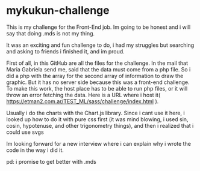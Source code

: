 # mykukun-challenge

This is my challenge for the Front-End job. Im going to be honest and i will say that doing .mds is not my thing. 

It was an exciting and fun challenge to do, i had my struggles but searching and asking to friends i finished it, and im proud.

First of all, in this GitHub are all the files for the challenge. In the mail that Maria Gabriela send me, said that the data must come from a php file.
So i did a php with the array for the second array of information to draw the graphic. But it has no server side because this was a front-end challenge. To make this work, the host place has to be able to run php files, or it will throw an error fetching the data. Here is a URL where i host it( https://etman2.com.ar/TEST_ML/sass/challenge/index.html ).

Usually i do the charts with the Chart.js library. Since i cant use it here, i looked up how to do it with pure css first (it was mind blowing, i used
sin, cosin, hypotenuse, and other trigonometry things), and then i realized that i could use svgs

Im looking forward for a new interview where i can explain why i wrote the code in the way i did it.

pd: i promise to get better with .mds
